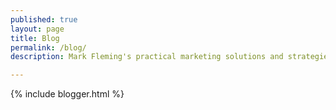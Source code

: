 ```yaml
---
published: true
layout: page
title: Blog
permalink: /blog/
description: Mark Fleming's practical marketing solutions and strategies for content, digital, analytics, and marketing automation.

---
```


{% include blogger.html %}
